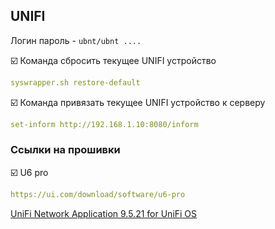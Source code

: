 ## UNIFI

Логин пароль - `ubnt/ubnt ....`    

:ballot_box_with_check: Команда сбросить текущее UNIFI устройство
```yaml
syswrapper.sh restore-default
```
:ballot_box_with_check: Команда привязать текущее UNIFI устройство к серверу
```yaml
set-inform http://192.168.1.10:8080/inform
```
### Ссылки на прошивки
:ballot_box_with_check: U6 pro
```yaml
https://ui.com/download/software/u6-pro
```
[UniFi Network Application 9.5.21 for UniFi OS](https://dl.ui.com/unifi/9.5.21/unifi-uos_sysvinit.deb)



